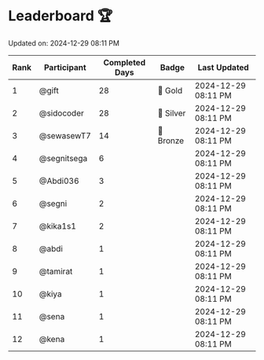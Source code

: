 # Leaderboard 🏆

Updated on: 2024-12-29 08:11 PM

| Rank | Participant       | Completed Days | Badge      | Last Updated         |
|------|-------------------|----------------|------------|----------------------|
| 1    | @gift             | 28             | 🏅 Gold     | 2024-12-29 08:11 PM |
| 2    | @sidocoder        | 28             | 🥈 Silver   | 2024-12-29 08:11 PM |
| 3    | @sewasewT7        | 14             | 🥉 Bronze   | 2024-12-29 08:11 PM |
| 4    | @segnitsega       | 6              |            | 2024-12-29 08:11 PM |
| 5    | @Abdi036          | 3              |            | 2024-12-29 08:11 PM |
| 6    | @segni            | 2              |            | 2024-12-29 08:11 PM |
| 7    | @kika1s1          | 2              |            | 2024-12-29 08:11 PM |
| 8    | @abdi             | 1              |            | 2024-12-29 08:11 PM |
| 9    | @tamirat          | 1              |            | 2024-12-29 08:11 PM |
| 10   | @kiya             | 1              |            | 2024-12-29 08:11 PM |
| 11   | @sena             | 1              |            | 2024-12-29 08:11 PM |
| 12   | @kena             | 1              |            | 2024-12-29 08:11 PM |
